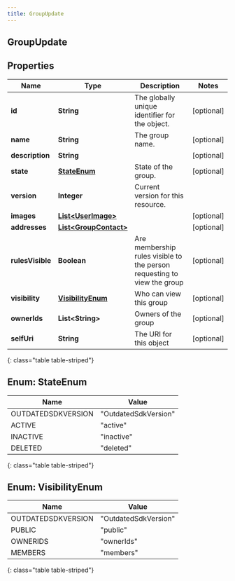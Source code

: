 ```yaml
---
title: GroupUpdate
---
```


## GroupUpdate

## Properties

| Name             | Type                                                                 | Description                                                             | Notes      |
| ---------------- | -------------------------------------------------------------------- | ----------------------------------------------------------------------- | ---------- |
| **id**           | <!----><!---->**String**<!---->                                      | The globally unique identifier for the object.                          | [optional] |
| **name**         | <!----><!---->**String**<!---->                                      | The group name.                                                         | [optional] |
| **description**  | <!----><!---->**String**<!---->                                      |                                                                         | [optional] |
| **state**        | [**StateEnum**](#StateEnum)<!---->                                   | State of the group.                                                     | [optional] |
| **version**      | <!----><!---->**Integer**<!---->                                     | Current version for this resource.                                      |            |
| **images**       | <!----><!---->[**List&lt;UserImage&gt;**](UserImage.md)<!---->       |                                                                         | [optional] |
| **addresses**    | <!----><!---->[**List&lt;GroupContact&gt;**](GroupContact.md)<!----> |                                                                         | [optional] |
| **rulesVisible** | <!----><!---->**Boolean**<!---->                                     | Are membership rules visible to the person requesting to view the group | [optional] |
| **visibility**   | [**VisibilityEnum**](#VisibilityEnum)<!---->                         | Who can view this group                                                 | [optional] |
| **ownerIds**     | <!----><!---->**List&lt;String&gt;**<!---->                          | Owners of the group                                                     | [optional] |
| **selfUri**      | <!----><!---->**String**<!---->                                      | The URI for this object                                                 | [optional] |

{: class="table table-striped"}

<a name="StateEnum"></a>

## Enum: StateEnum

| Name               | Value                          |
| ------------------ | ------------------------------ |
| OUTDATEDSDKVERSION | &quot;OutdatedSdkVersion&quot; |
| ACTIVE             | &quot;active&quot;             |
| INACTIVE           | &quot;inactive&quot;           |
| DELETED            | &quot;deleted&quot;            |

{: class="table table-striped"}

<a name="VisibilityEnum"></a>

## Enum: VisibilityEnum

| Name               | Value                          |
| ------------------ | ------------------------------ |
| OUTDATEDSDKVERSION | &quot;OutdatedSdkVersion&quot; |
| PUBLIC             | &quot;public&quot;             |
| OWNERIDS           | &quot;ownerIds&quot;           |
| MEMBERS            | &quot;members&quot;            |

{: class="table table-striped"}
